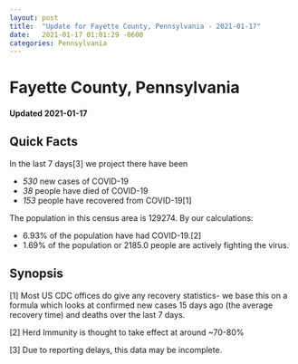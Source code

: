 ```yaml
---
layout: post
title:  "Update for Fayette County, Pennsylvania - 2021-01-17"
date:   2021-01-17 01:01:29 -0600
categories: Pennsylvania
---
```


# Fayette County, Pennsylvania
#### Updated 2021-01-17

## Quick Facts

In the last 7 days[3] we project there have been
- *530* new cases of COVID-19
- *38* people have died of COVID-19
- *153* people have recovered from COVID-19[1]

The population in this census area is 129274. By our calculations:
- 6.93% of the population have had COVID-19.[2]
- 1.69% of the population or 2185.0 people are actively fighting the virus.

## Synopsis




[1] Most US CDC offices do give any recovery statistics- we base this on a formula which looks at confirmed new cases
15 days ago (the average recovery time) and deaths over the last 7 days.

[2] Herd Immunity is thought to take effect at around ~70-80%

[3] Due to reporting delays, this data may be incomplete.
 
    
